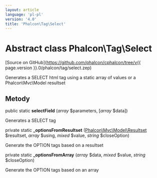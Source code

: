 ```yaml
---
layout: article
language: 'pl-pl'
version: '4.0'
title: 'Phalcon\Tag\Select'
---
```

# Abstract class **Phalcon\Tag\Select**

[Source on GitHub](https://github.com/phalcon/cphalcon/tree/v{{ page.version }}.0/phalcon/tag/select.zep)

Generates a SELECT html tag using a static array of values or a Phalcon\Mvc\Model resultset

## Metody

public static **selectField** (*array* $parameters, [*array* $data])

Generates a SELECT tag

private static **_optionsFromResultset** ([Phalcon\Mvc\Model\Resultset](Phalcon_Mvc_Model_Resultset) $resultset, *array* $using, *mixed* $value, *string* $closeOption)

Generate the OPTION tags based on a resultset

private static **_optionsFromArray** (*array* $data, *mixed* $value, *string* $closeOption)

Generate the OPTION tags based on an array